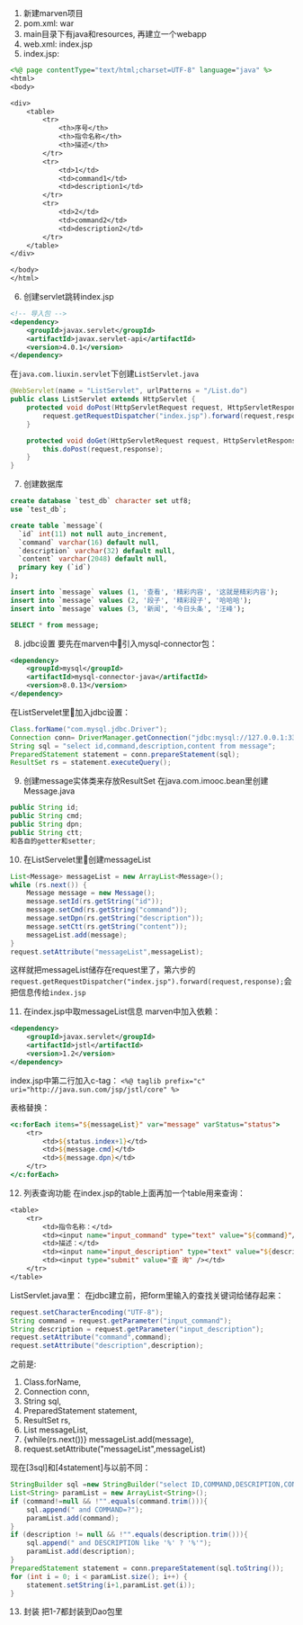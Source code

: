 1. 新建marven项目
2. pom.xml: <packaging>war</packaging>
3. main目录下有java和resources, 再建立一个webapp
4. web.xml: <welcome-file>index.jsp</welcome-file>
5. index.jsp: 
```jsp
<%@ page contentType="text/html;charset=UTF-8" language="java" %>
<html>
<body>

<div>
    <table>
        <tr>
            <th>序号</th>
            <th>指令名称</th>
            <th>描述</th>
        </tr>
        <tr>
            <td>1</td>
            <td>command1</td>
            <td>description1</td>
        </tr>
        <tr>
            <td>2</td>
            <td>command2</td>
            <td>description2</td>
        </tr>
    </table>
</div>

</body>
</html>
```
6. 创建servlet跳转index.jsp

```xml
<!-- 导入包 -->
<dependency>
    <groupId>javax.servlet</groupId>
    <artifactId>javax.servlet-api</artifactId>
    <version>4.0.1</version>
</dependency>
```

在`java.com.liuxin.servlet`下创建`ListServlet.java`

```java
@WebServlet(name = "ListServlet", urlPatterns = "/List.do")
public class ListServlet extends HttpServlet {
    protected void doPost(HttpServletRequest request, HttpServletResponse response) throws ServletException, IOException {
        request.getRequestDispatcher("index.jsp").forward(request,response);
    }

    protected void doGet(HttpServletRequest request, HttpServletResponse response) throws ServletException, IOException {
        this.doPost(request,response);
    }
}
```

7. 创建数据库
```sql
create database `test_db` character set utf8;
use `test_db`;

create table `message`(
  `id` int(11) not null auto_increment,
  `command` varchar(16) default null,
  `description` varchar(32) default null,
  `content` varchar(2048) default null,
  primary key (`id`)
);

insert into `message` values (1, '查看', '精彩内容', '这就是精彩内容');
insert into `message` values (2, '段子', '精彩段子', '哈哈哈');
insert into `message` values (3, '新闻', '今日头条', '汪峰');

SELECT * from message;
```

8. jdbc设置
要先在marven中引入mysql-connector包：
```xml
<dependency>
    <groupId>mysql</groupId>
    <artifactId>mysql-connector-java</artifactId>
    <version>8.0.13</version>
</dependency>
```
在ListServelet里加入jdbc设置：
```java
Class.forName("com.mysql.jdbc.Driver");
Connection conn= DriverManager.getConnection("jdbc:mysql://127.0.0.1:3306/shizhan?useUnicode=true&characterEncoding=UTF-8","root","307715");
String sql = "select id,command,description,content from message";
PreparedStatement statement = conn.prepareStatement(sql);
ResultSet rs = statement.executeQuery();
```

9. 创建message实体类来存放ResultSet
在java.com.imooc.bean里创建Message.java
```java
public String id;
public String cmd;
public String dpn;
public String ctt;
和各自的getter和setter;
```

10. 在ListServelet里创建messageList
```java
List<Message> messageList = new ArrayList<Message>();
while (rs.next()) {
    Message message = new Message();
    message.setId(rs.getString("id"));
    message.setCmd(rs.getString("command"));
    message.setDpn(rs.getString("description"));
    message.setCtt(rs.getString("content"));
    messageList.add(message);
}
request.setAttribute("messageList",messageList);
```
这样就把messageList储存在request里了，第六步的`request.getRequestDispatcher("index.jsp").forward(request,response);`会把信息传给`index.jsp`

11. 在index.jsp中取messageList信息
marven中加入依赖：
```xml
<dependency>
    <groupId>javax.servlet</groupId>
    <artifactId>jstl</artifactId>
    <version>1.2</version>
</dependency>
```

index.jsp中第二行加入c-tag：
`<%@ taglib prefix="c" uri="http://java.sun.com/jsp/jstl/core" %>`

表格替换：
```jsp
<c:forEach items="${messageList}" var="message" varStatus="status">
    <tr>
        <td>${status.index+1}</td>
        <td>${message.cmd}</td>
        <td>${message.dpn}</td>
    </tr>
</c:forEach>
```

12. 列表查询功能
在index.jsp的table上面再加一个table用来查询：
```jsp
<table>
    <tr>
        <td>指令名称：</td>
        <td><input name="input_command" type="text" value="${command}"/></td>
        <td>描述：</td>
        <td><input name="input_description" type="text" value="${description}"/></td>
        <td><input type="submit" value="查 询" /></td>
    </tr>
</table>
```

ListServlet.java里：
在jdbc建立前，把form里输入的查找关键词给储存起来：
```java
request.setCharacterEncoding("UTF-8");
String command = request.getParameter("input_command");
String description = request.getParameter("input_description");
request.setAttribute("command",command);
request.setAttribute("description",description);
```

之前是:
1. Class.forName, 
2. Connection conn, 
3. String sql, 
4. PreparedStatement statement, 
5. ResultSet rs,
6. List<Message> messageList,
7. {while(rs.next())} messageList.add(message),
8. request.setAttribute("messageList",messageList)

现在[3sql]和[4statement]与以前不同：
```java
StringBuilder sql =new StringBuilder("select ID,COMMAND,DESCRIPTION,CONTENT from MESSAGE where 1=1");
List<String> paramList = new ArrayList<String>();
if (command!=null && !"".equals(command.trim())){
    sql.append(" and COMMAND=?");
    paramList.add(command);
}
if (description != null && !"".equals(description.trim())){
    sql.append(" and DESCRIPTION like '%' ? '%'");
    paramList.add(description);
}
PreparedStatement statement = conn.prepareStatement(sql.toString());
for (int i = 0; i < paramList.size(); i++) {
    statement.setString(i+1,paramList.get(i));
}
```

13. 封装
把1-7都封装到Dao包里

